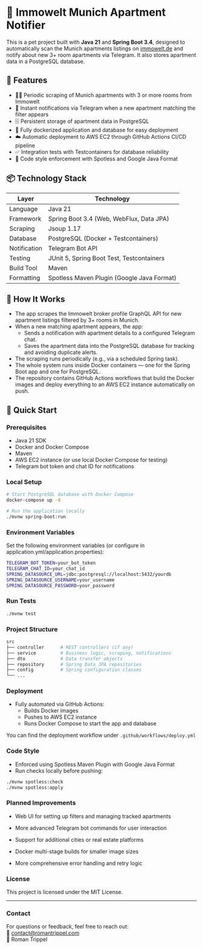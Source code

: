 # 🏡 Immowelt Munich Apartment Notifier

This is a pet project built with **Java 21** and **Spring Boot 3.4**, designed to automatically scan the Munich apartments listings on [immowelt.de](https://www.immowelt.de) and notify about new 3+ room apartments via Telegram. It also stores apartment data in a PostgreSQL database.

## 🚀 Features

- 🕵️‍♂️ Periodic scraping of Munich apartments with 3 or more rooms from Immowelt
- 📲 Instant notifications via Telegram when a new apartment matching the filter appears
- 🗄️ Persistent storage of apartment data in PostgreSQL
- 🐳 Fully dockerized application and database for easy deployment
- ☁️ Automatic deployment to AWS EC2 through GitHub Actions CI/CD pipeline
- ✅ Integration tests with Testcontainers for database reliability
- 🔧 Code style enforcement with Spotless and Google Java Format

## 📦 Technology Stack

| Layer        | Technology                                    |
|--------------|----------------------------------------------|
| Language     | Java 21                                      |
| Framework    | Spring Boot 3.4 (Web, WebFlux, Data JPA)     |
| Scraping     | Jsoup 1.17                                   |
| Database     | PostgreSQL (Docker + Testcontainers)          |
| Notification | Telegram Bot API                             |
| Testing      | JUnit 5, Spring Boot Test, Testcontainers    |
| Build Tool   | Maven                                        |
| Formatting   | Spotless Maven Plugin (Google Java Format)   |

## 🔧 How It Works

- The app scrapes the Immowelt broker profile GraphQL API for new apartment listings filtered by 3+ rooms in Munich.
- When a new matching apartment appears, the app:
    - Sends a notification with apartment details to a configured Telegram chat.
    - Saves the apartment data into the PostgreSQL database for tracking and avoiding duplicate alerts.
- The scraping runs periodically (e.g., via a scheduled Spring task).
- The whole system runs inside Docker containers — one for the Spring Boot app and one for PostgreSQL.
- The repository contains GitHub Actions workflows that build the Docker images and deploy everything to an AWS EC2 instance automatically on push.

## 🚀 Quick Start

### Prerequisites

- Java 21 SDK
- Docker and Docker Compose
- Maven
- AWS EC2 instance (or use local Docker Compose for testing)
- Telegram bot token and chat ID for notifications

### Local Setup

```bash
# Start PostgreSQL database with Docker Compose
docker-compose up -d

# Run the application locally
./mvnw spring-boot:run
```
### Environment Variables
Set the following environment variables (or configure in application.yml/application.properties):

```bash
TELEGRAM_BOT_TOKEN=your_bot_token
TELEGRAM_CHAT_ID=your_chat_id
SPRING_DATASOURCE_URL=jdbc:postgresql://localhost:5432/yourdb
SPRING_DATASOURCE_USERNAME=your_username
SPRING_DATASOURCE_PASSWORD=your_password
```

### Run Tests
```bash
./mvnw test
```

### Project Structure
```bash
src
├── controller      # REST controllers (if any)
├── service         # Business logic, scraping, notifications
├── dto             # Data transfer objects
├── repository      # Spring Data JPA repositories
├── config          # Spring configuration classes
└── ...
```

### Deployment

- Fully automated via GitHub Actions:
    - Builds Docker images
    - Pushes to AWS EC2 instance
    - Runs Docker Compose to start the app and database

You can find the deployment workflow under `.github/workflows/deploy.yml`

### Code Style

- Enforced using Spotless Maven Plugin with Google Java Format
- Run checks locally before pushing:

```bash
./mvnw spotless:check
./mvnw spotless:apply
```

### Planned Improvements
- Web UI for setting up filters and managing tracked apartments

- More advanced Telegram bot commands for user interaction

- Support for additional cities or real estate platforms

- Docker multi-stage builds for smaller image sizes

- More comprehensive error handling and retry logic

### License
This project is licensed under the MIT License.

---

### Contact

For questions or feedback, feel free to reach out:  
📧 [contact@romantrippel.com](mailto:contact@romantrippel.com)  
👤 Roman Trippel